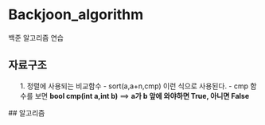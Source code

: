 # Backjoon_algorithm
백준 알고리즘 연습
## 자료구조
<ol>
  1. 정렬에 사용되는 비교함수
  - sort(a,a+n,cmp) 이런 식으로 사용된다.
  - cmp 함수를 보면 <strong>bool cmp(int a,int b)</strong>  ==> <strong>a가 b 앞에 와야하면 True, 아니면 False</strong>
</ol>
## 알고리즘
